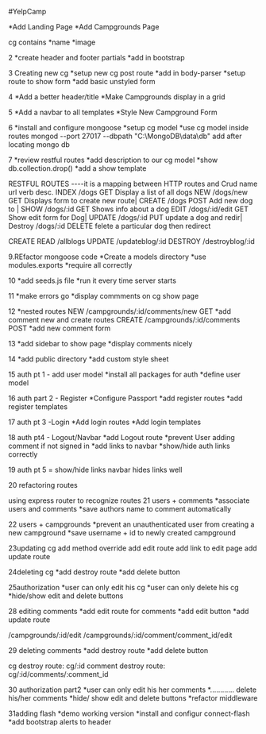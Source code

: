 #YelpCamp

*Add Landing Page *Add Campgrounds Page

cg contains *name *image

2 *create header and footer partials *add in bootstrap

3 Creating new cg *setup new cg post route *add in body-parser *setup route to show form *add basic unstyled form

4 *Add a better header/title *Make Campgrounds display in a grid

5 *Add a navbar to all templates *Style New Campground Form

6 *install and configure mongoose *setup cg model *use cg model inside routes mongod --port 27017 --dbpath "C:\MongoDB\data\db" add after locating mongo db

7 *review restful routes *add description to our cg model *show db.collection.drop() *add a show template

RESTFUL ROUTES ----it is a mapping between HTTP routes and Crud name url verb desc.
INDEX /dogs GET Display a list of all dogs NEW /dogs/new GET Displays form to create new route| CREATE /dogs POST Add new dog to | SHOW /dogs/:id GET Shows info about a dog EDIT /dogs/:id/edit GET Show edit form for Dog| UPDATE /dogs/:id PUT update a dog and redir| Destroy /dogs/:id DELETE felete a particular dog then redirect

CREATE READ /allblogs UPDATE /updateblog/:id DESTROY /destroyblog/:id

9.REfactor mongoose code *Create a models directory *use modules.exports *require all correctly

10 *add seeds.js file *run it every time server starts

11 *make errors go *display commments on cg show page

12 *nested routes NEW /campgrounds/:id/comments/new GET *add comment new and create routes CREATE /campgrounds/:id/comments POST *add new comment form

13 *add sidebar to show page *display comments nicely

14 *add public directory *add custom style sheet

15 auth pt 1 - add user model *install all packages for auth *define user model

16 auth part 2 - Register *Configure Passport *add register routes *add register templates

17 auth pt 3 -Login *Add login routes *Add login templates

18 auth pt4 - Logout/Navbar *add Logout route *prevent User adding comment if not signed in *add links to navbar *show/hide auth links correctly

19 auth pt 5 = show/hide links navbar hides links well

20 refactoring routes

using express router to recognize routes
21 users + comments *associate users and comments *save authors name to comment automatically

22 users + campgrounds *prevent an unauthenticated user from creating a new campground *save username + id to newly created campground

23updating cg add method override add edit route add link to edit page add update route

24deleting cg *add destroy route *add delete button

25authorization *user can only edit his cg *user can only delete his cg *hide/show edit and delete buttons

28 editing comments *add edit route for comments *add edit button *add update route

/campgrounds/:id/edit /campgrounds/:id/comment/comment_id/edit

29 deleting comments *add destroy route *add delete button

cg destroy route: cg/:id comment destroy route: cg/:id/comments/:comment_id

30 authorization part2 *user can only edit his her comments *............ delete his/her comments *hide/ show edit and delete buttons *refactor middleware

31adding flash *demo working version *install and configur connect-flash *add bootstrap alerts to header
